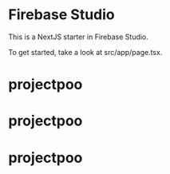 
# Firebase Studio

This is a NextJS starter in Firebase Studio.

To get started, take a look at src/app/page.tsx.

# projectpoo
# projectpoo
# projectpoo
